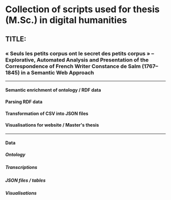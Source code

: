 # Collection of scripts used for thesis (M.Sc.) in digital humanities
## TITLE: 
### « Seuls les petits corpus ont le secret des petits corpus » – Explorative, Automated Analysis and Presentation of the Correspondence of French Writer Constance de Salm (1767–1845) in a Semantic Web Approach

____

#### Semantic enrichment of ontology / RDF data

#### Parsing RDF data

#### Transformation of CSV into JSON files

#### Visualisations for website / Master's thesis 

____

#### Data

##### Ontology
##### Transcriptions
##### JSON files / tables 
##### Visualisations